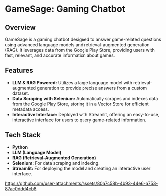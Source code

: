 # GameSage: Gaming Chatbot

## Overview
GameSage is a gaming chatbot designed to answer game-related questions using advanced language models and retrieval-augmented generation (RAG). It leverages data from the Google Play Store, providing users with fast, relevant, and accurate information about games.

## Features
- **LLM & RAG Powered:** Utilizes a large language model with retrieval-augmented generation to provide precise answers from a custom dataset.
- **Data Scraping with Selenium:** Automatically scrapes and indexes data from the Google Play Store, storing it in a Vector Store for efficient metadata access.
- **Interactive Interface:** Deployed with Streamlit, offering an easy-to-use, interactive interface for users to query game-related information.

## Tech Stack
- **Python**
- **LLM (Language Model)**
- **RAG (Retrieval-Augmented Generation)**
- **Selenium:** For data scraping and indexing.
- **Streamlit:** For deploying the model and creating an interactive user interface.




https://github.com/user-attachments/assets/80a7c58b-4b93-44e6-a753-87ac0ddd4cb8


